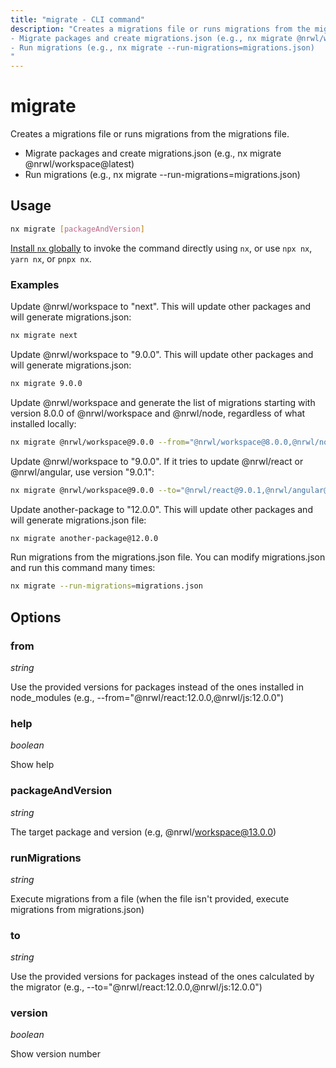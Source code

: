 ```yaml
---
title: "migrate - CLI command"
description: "Creates a migrations file or runs migrations from the migrations file.
- Migrate packages and create migrations.json (e.g., nx migrate @nrwl/workspace@latest)
- Run migrations (e.g., nx migrate --run-migrations=migrations.json)
"
---
```


# migrate

Creates a migrations file or runs migrations from the migrations file.

- Migrate packages and create migrations.json (e.g., nx migrate @nrwl/workspace@latest)
- Run migrations (e.g., nx migrate --run-migrations=migrations.json)

## Usage

```bash
nx migrate [packageAndVersion]
```

[Install `nx` globally](/getting-started/nx-setup#install-nx) to invoke the command directly using `nx`, or use `npx nx`, `yarn nx`, or `pnpx nx`.

### Examples

Update @nrwl/workspace to "next". This will update other packages and will generate migrations.json:

```bash
nx migrate next
```

Update @nrwl/workspace to "9.0.0". This will update other packages and will generate migrations.json:

```bash
nx migrate 9.0.0
```

Update @nrwl/workspace and generate the list of migrations starting with version 8.0.0 of @nrwl/workspace and @nrwl/node, regardless of what installed locally:

```bash
nx migrate @nrwl/workspace@9.0.0 --from="@nrwl/workspace@8.0.0,@nrwl/node@8.0.0"
```

Update @nrwl/workspace to "9.0.0". If it tries to update @nrwl/react or @nrwl/angular, use version "9.0.1":

```bash
nx migrate @nrwl/workspace@9.0.0 --to="@nrwl/react@9.0.1,@nrwl/angular@9.0.1"
```

Update another-package to "12.0.0". This will update other packages and will generate migrations.json file:

```bash
nx migrate another-package@12.0.0
```

Run migrations from the migrations.json file. You can modify migrations.json and run this command many times:

```bash
nx migrate --run-migrations=migrations.json
```

## Options

### from

_string_

Use the provided versions for packages instead of the ones installed in node_modules (e.g., --from="@nrwl/react:12.0.0,@nrwl/js:12.0.0")

### help

_boolean_

Show help

### packageAndVersion

_string_

The target package and version (e.g, @nrwl/workspace@13.0.0)

### runMigrations

_string_

Execute migrations from a file (when the file isn't provided, execute migrations from migrations.json)

### to

_string_

Use the provided versions for packages instead of the ones calculated by the migrator (e.g., --to="@nrwl/react:12.0.0,@nrwl/js:12.0.0")

### version

_boolean_

Show version number
